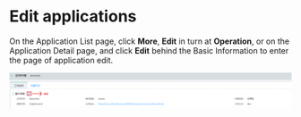 # Edit applications

On the Application List page, click **More**, **Edit** in turn at **Operation**, or on the Application Detail page, and click **Edit** behind the Basic Information to enter the page of application edit.


![](/image/codebuild/edit.PNG) 

